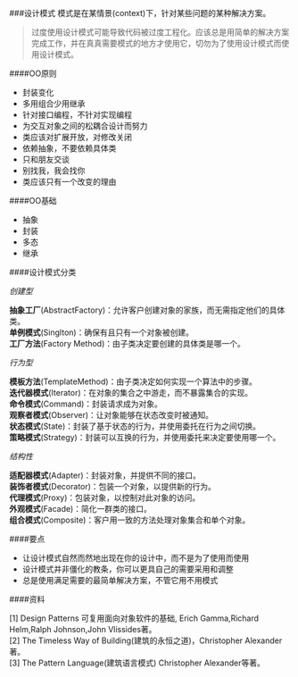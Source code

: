 ###设计模式
模式是在某情景(context)下，针对某些问题的某种解决方案。

>过度使用设计模式可能导致代码被过度工程化。应该总是用简单的解决方案完成工作，并在真真需要模式的地方才使用它，切勿为了使用设计模式而使用设计模式。

####OO原则
* 封装变化  
* 多用组合少用继承  
* 针对接口编程，不针对实现编程  
* 为交互对象之间的松耦合设计而努力  
* 类应该对扩展开放，对修改关闭  
* 依赖抽象，不要依赖具体类  
* 只和朋友交谈  
* 别找我，我会找你  
* 类应该只有一个改变的理由  

####OO基础
* 抽象  
* 封装  
* 多态  
* 继承  

####设计模式分类

_创建型_  

__抽象工厂__(AbstractFactory)：允许客户创建对象的家族，而无需指定他们的具体类。  
__单例模式__(Singlton)：确保有且只有一个对象被创建。  
__工厂方法__(Factory Method)：由子类决定要创建的具体类是哪一个。  

_行为型_  

__模板方法__(TemplateMethod)：由子类决定如何实现一个算法中的步骤。  
__迭代器模式__(Iterator)：在对象的集合之中游走，而不暴露集合的实现。   
__命令模式__(Command)：封装请求成为对象。  
__观察者模式__(Observer)：让对象能够在状态改变时被通知。  
__状态模式__(State)：封装了基于状态的行为，并使用委托在行为之间切换。  
__策略模式__(Strategy)：封装可以互换的行为，并使用委托来决定要使用哪一个。  

_结构性_  

__适配器模式__(Adapter)：封装对象，并提供不同的接口。   
__装饰者模式__(Decorator)：包装一个对象，以提供新的行为。   
__代理模式__(Proxy)：包装对象，以控制对此对象的访问。   
__外观模式__(Facade)：简化一群类的接口。   
__组合模式__(Composite)：客户用一致的方法处理对象集合和单个对象。 

####要点
* 让设计模式自然而然地出现在你的设计中，而不是为了使用而使用
* 设计模式并非僵化的教条，你可以更具自己的需要采用和调整
* 总是使用满足需要的最简单解决方案，不管它用不用模式

####资料
 
[1] Design Patterns 可复用面向对象软件的基础, Erich Gamma,Richard Helm,Ralph Johnson,John Vlissides著。  
[2] The Timeless Way of Building(建筑的永恒之道)，Christopher Alexander著。  
[3] The Pattern Language(建筑语言模式) Christopher Alexander等著。  
